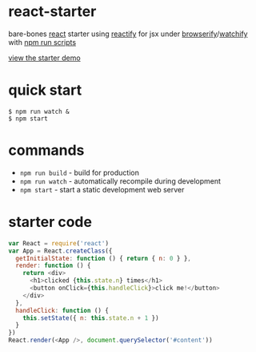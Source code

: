 # react-starter

bare-bones [react](https://facebook.github.io/react/) starter
using [reactify](https://npmjs.com/package/reactify) for jsx
under [browserify](http://browserify.org)/[watchify](https://npmjs.com/package/watchify)
with [npm run scripts](http://substack.net/task_automation_with_npm_run)

[view the starter demo](http://substack.neocities.org/react_starter.html)

# quick start

```
$ npm run watch &
$ npm start
```

# commands

* `npm run build` - build for production
* `npm run watch` - automatically recompile during development
* `npm start` - start a static development web server

# starter code

``` js
var React = require('react')
var App = React.createClass({
  getInitialState: function () { return { n: 0 } },
  render: function () {
    return <div>
      <h1>clicked {this.state.n} times</h1>
      <button onClick={this.handleClick}>click me!</button>
    </div>
  },
  handleClick: function () {
    this.setState({ n: this.state.n + 1 })
  }
})
React.render(<App />, document.querySelector('#content'))
```
